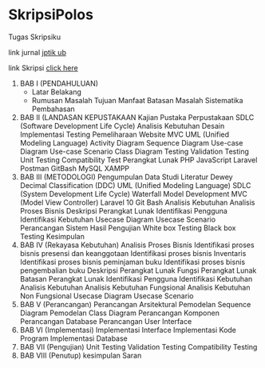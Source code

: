 # SkripsiPolos
 Tugas Skripsiku

link jurnal [jptik ub](https://j-ptiik.ub.ac.id/index.php/j-ptiik/article/view/14323/6386)

link Skripsi [click here](https://drive.google.com/file/d/13EfbSKZct0IiAfeteMiFrAgcVIecrZyk/view?usp=sharing)

1. BAB I (PENDAHULUAN)
   - Latar Belakang
   - Rumusan Masalah
   Tujuan
   Manfaat
   Batasan Masalah
   Sistematika Pembahasan
2. BAB II (LANDASAN KEPUSTAKAAN
   Kajian Pustaka
   Perpustakaan
   SDLC (Software Development Life Cycle)
       Analisis Kebutuhan
       Desain
       Implementasi
       Testing
       Pemeliharaan
   Website
   MVC
   UML (Unified Modeling Language)
       Activity Diagram
       Sequence Diagram
       Use-case Diagram
       Use-case Scenario
       Class Diagram
   Testing
       Validation Testing
       Unit Testing
       Compatibility Test
   Perangkat Lunak
       PHP
       JavaScript
       Laravel
       Postman
       GitBash
       MySQL
       XAMPP
3. BAB III (METODOLOGI)
   Pengumpulan Data
   Studi Literatur
       Dewey Decimal Classification (DDC)
       UML (Unified Modeling Language)
       SDLC (System Development Life Cycle)
       Waterfall Model Development
       MVC (Model View Controller)
       Laravel 10
       Git Bash
   Analisis Kebutuhan
       Analisis Proses Bisnis
       Deskripsi Perangkat Lunak
       Identifikasi Pengguna
       Identifikasi Kebutuhan
       Usecase Diagram
       Usecase Scenario
   Perancangan Sistem
   Hasil Pengujian
       White box Testing
       Black box Testing
   Kesimpulan
4. BAB IV (Rekayasa Kebutuhan)
   Analisis Proses Bisnis
       Identifikasi proses bisnis presensi dan keanggotaan
       Identifikasi proses bisnis Inventaris
       Identifikasi proses bisnis peminjaman buku
       Identifikasi proses bisnis pengembalian buku
   Deskripsi Perangkat Lunak
       Fungsi Perangkat Lunak
       Batasan Perangkat Lunak
   Identifikasi Pengguna
   Identifikasi Kebutuhan
   Analisis Kebutuhan
       Analisis Kebutuhan Fungsional
       Analisis Kebutuhan Non Fungsional
   Usecase Diagram
   Usecase Scenario
5. BAB V (Perancangan)
   Perancangan Arsitektural
       Pemodelan Sequence Diagram
       Pemodelan Class Diagram
   Perancangan Komponen
   Perancangan Database
   Perancangan User Interface
6. BAB VI (Implementasi)
   Implementasi Interface
   Implementasi Kode Program
   Implementasi Database
7. BAB VII (Pengujian)
   Unit Testing
   Validation Testing
   Compatibility Testing
8. BAB VIII (Penutup)
   kesimpulan
   Saran
